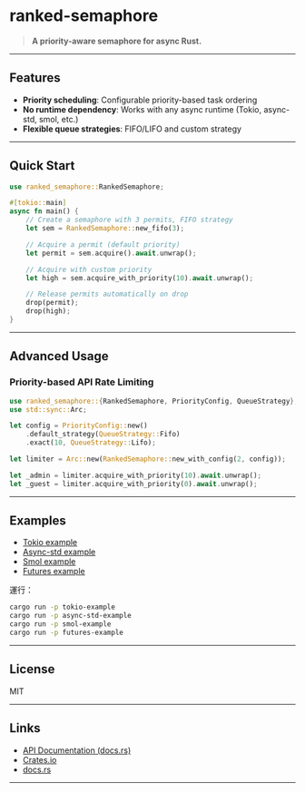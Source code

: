 # ranked-semaphore

> **A priority-aware semaphore for async Rust.**

---

## Features

- **Priority scheduling**: Configurable priority-based task ordering
- **No runtime dependency**: Works with any async runtime (Tokio, async-std, smol, etc.)
- **Flexible queue strategies**: FIFO/LIFO and custom strategy

---

## Quick Start

```rust
use ranked_semaphore::RankedSemaphore;

#[tokio::main]
async fn main() {
    // Create a semaphore with 3 permits, FIFO strategy
    let sem = RankedSemaphore::new_fifo(3);

    // Acquire a permit (default priority)
    let permit = sem.acquire().await.unwrap();

    // Acquire with custom priority
    let high = sem.acquire_with_priority(10).await.unwrap();

    // Release permits automatically on drop
    drop(permit);
    drop(high);
}
```

---

## Advanced Usage

### Priority-based API Rate Limiting

```rust
use ranked_semaphore::{RankedSemaphore, PriorityConfig, QueueStrategy};
use std::sync::Arc;

let config = PriorityConfig::new()
    .default_strategy(QueueStrategy::Fifo)
    .exact(10, QueueStrategy::Lifo);

let limiter = Arc::new(RankedSemaphore::new_with_config(2, config));

let _admin = limiter.acquire_with_priority(10).await.unwrap();
let _guest = limiter.acquire_with_priority(0).await.unwrap();
```

---

## Examples

- [Tokio example](examples/tokio-example)
- [Async-std example](examples/async-std-example)
- [Smol example](examples/smol-example)
- [Futures example](examples/futures-example)

運行：

```sh
cargo run -p tokio-example
cargo run -p async-std-example
cargo run -p smol-example
cargo run -p futures-example
```

---

## License

MIT

---

## Links

- [API Documentation (docs.rs)](https://docs.rs/ranked-semaphore)
- [Crates.io](https://crates.io/crates/ranked-semaphore)
- [docs.rs](https://docs.rs/ranked-semaphore)

---
